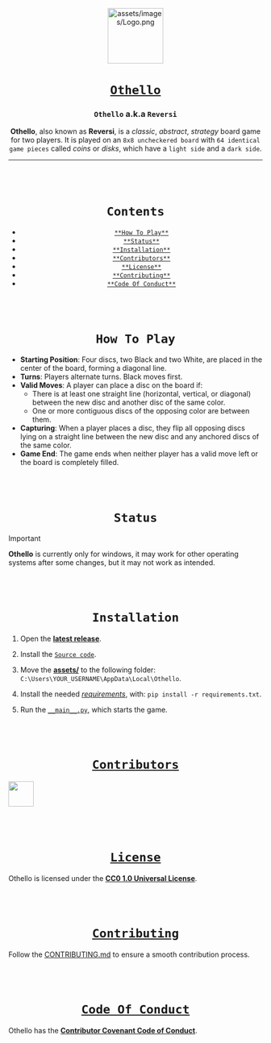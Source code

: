 <div align="center">

[<img src="https://github.com/a-tesseract/Othello/blob/main/assets/icons/Logo.png" alt="assets/images/Logo.png" width=110>](https://github.com/a-tesseract/Othello "Othello on GitHub")

# [**`Othello`**](https://github.com/a-tesseract/Othello "Othello on GitHub")

### **`Othello` a.k.a `Reversi`**
**Othello**, also known as **Reversi**, is a _classic_, _abstract_, _strategy_ board game for two players.
It is played on an `8x8 uncheckered board` with `64 identical game pieces` called _coins_ or _disks_, which have a `light side` and a `dark side`.

---

<br><br>

# **`Contents`**

* [`**How To Play**`](https://github.com/a-tesseract/Othello?tab=readme-ov-file#how-to-play)
* [`**Status**`](https://github.com/a-tesseract/Othello?tab=readme-ov-file#status)
* [`**Installation**`](https://github.com/a-tesseract/Othello?tab=readme-ov-file#installation)
* [`**Contributors**`](https://github.com/a-tesseract/Othello?tab=readme-ov-file#contributors)
* [`**License**`](https://github.com/a-tesseract/Othello?tab=readme-ov-file#license)
* [`**Contributing**`](https://github.com/a-tesseract/Othello?tab=readme-ov-file#contributing)
* [`**Code Of Conduct**`](https://github.com/a-tesseract/Othello?tab=readme-ov-file#code-of-conduct)

</div>

<br><br>
<div align="center">

# **`How To Play`**

</div>

- **Starting Position**: Four discs, two Black and two White, are placed in the center of the board, forming a diagonal line.
- **Turns**: Players alternate turns. Black moves first.
- **Valid Moves**: A player can place a disc on the board if:
  - There is at least one straight line (horizontal, vertical, or diagonal) between the new disc and another disc of the same color.
  - One or more contiguous discs of the opposing color are between them.
- **Capturing**: When a player places a disc, they flip all opposing discs lying on a straight line between the new disc and any anchored discs of the same color.
- **Game End**: The game ends when neither player has a valid move left or the board is completely filled.

<br><br>
<div align="center">

# **`Status`**
</div>

> [!IMPORTANT]
> **Othello** is currently only for windows, it may work for other operating systems after some changes, but it may not work as intended.

<br><br>
<div align="center">

# **`Installation`**

</div>

1. Open the [**latest release**](https://github.com/a-tesseract/Othello/releases/tag/v1.0.0 "v1.0.0").

2. Install the [`Source code`](https://github.com/a-tesseract/Othello/archive/refs/tags/v1.0.0.zip "Source Code installation"). 

3. Move the [**assets/**](https://github.com/a-tesseract/Othello/tree/v1.0.0/assets) to the following folder: 
`C:\Users\YOUR_USERNAME\AppData\Local\Othello`.

4. Install the needed [*requirements*](https://github.com/a-tesseract/Othello/blob/v1.0.0/requirements.txt "requirements.txt"), with: `pip install -r requirements.txt`.

5. Run the [`__main__.py`](https://github.com/a-tesseract/Othello/blob/v1.0.0/__main__.py "__main__.py"), which starts the game.

<br><br>
<div align="center">

# [**`Contributors`**](https://github.com/a-tesseract/Othello/graphs/contributors "Othello Contributors")

</div>

<a href="https://github.com/a-tesseract/Othello/graphs/contributors">
  <img src="https://contrib.rocks/image?repo=a-tesseract/Othello" height=50>
</a>

<br><br>
<div align="center">

# [**`License`**](https://creativecommons.org/publicdomain/zero/1.0/legalcode.en "CC0 1.0 Universal Website")

</div>

Othello is licensed under the [**CC0 1.0 Universal License**](https://github.com/a-tesseract/Othello/blob/main/LICENSE.md "License for Othello").

<br><br>
<div align="center">

# [**`Contributing`**](https://github.com/a-tesseract/Othello/blob/main/.github/CONTRIBUTING.md "Contributing on Othello")

</div>

Follow the [CONTRIBUTING.md](https://github.com/a-tesseract/Othello/blob/main/.github/CONTRIBUTING.md "Contributing for Othello") to ensure a smooth contribution process.

<br><br>
<div align="center">

# [**`Code Of Conduct`**](https://www.contributor-covenant.org/ "Contributor Covenant Website")

</div>

Othello has the [**Contributor Covenant Code of Conduct**](https://github.com/a-tesseract/Othello/blob/main/.github/CODE_OF_CONDUCT.md "Code Of Conduct for Othello").
